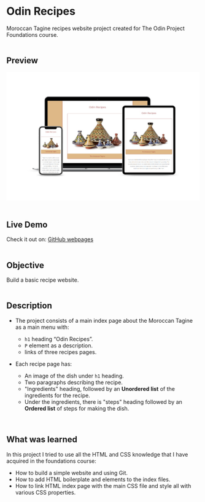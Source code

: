 
# Odin Recipes

Moroccan Tagine recipes website project created for The Odin Project Foundations course.</br>
</br>
## Preview
![the project preview](./images/preview.png)</br>
</br>
## Live Demo

Check it out on: [GitHub webpages](https://redwanhaitami.github.io/odin-recipes/)</br>
</br>
## Objective

Build a basic recipe website.<br>
<br>

## Description

- The project consists of a main index page about the Moroccan Tagine as a main menu with:
  
  - `h1` heading “Odin Recipes”.
  - `P` element as a description.
  - links of three recipes pages.
    
- Each recipe page has:
  
  - An image of the dish under `h1` heading.
  - Two paragraphs describing the recipe.
  - "Ingredients" heading, followed by an **Unordered list** of the ingredients for the recipe.
  - Under the ingredients, there is "steps" heading followed by an **Ordered list** of steps for making the dish.</br>
    
</br>

## What was learned

In this project I tried to use all the HTML and CSS knowledge that I have acquired in the foundations course:

- How to build a simple website and using Git.
- How to add HTML boilerplate and elements to the index files.
- How to link HTML index page with the main CSS file and style all with various CSS properties.</br>
</br>
